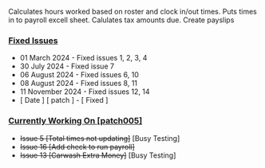 Calculates hours worked based on roster and clock in/out times. 
Puts times in to payroll excell sheet.
Calulates tax amounts due.
Create payslips

### <ins>Fixed Issues</ins>

- 01 March 2024       - Fixed issues 1, 2, 3, 4
- 30 July 2024        - Fixed issue 7
- 06 August 2024      - Fixed issues 6, 10
- 08 August 2024      - Fixed issues 8, 11
- 11 November 2024    - Fixed issues 12, 14
- [ Date ]    [ patch ]   - [ Fixed ]  

### <ins>Currently Working On [patch005]</ins>

- ~~Issue 5 [Total times not updating]~~ [Busy Testing]
- ~~Issue 16 [Add check to run payroll]~~
- ~~Issue 13 [Carwash Extra Money]~~ [Busy Testing]

